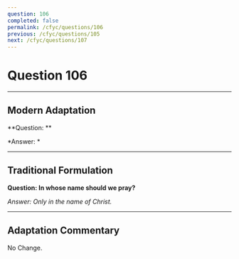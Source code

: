 ```yaml
---
question: 106
completed: false
permalink: /cfyc/questions/106
previous: /cfyc/questions/105
next: /cfyc/questions/107
---
```

# Question 106

---
## Modern Adaptation
**Question: **

*Answer: *

---
## Traditional Formulation
**Question: In whose name should we pray?**

*Answer: Only in the name of Christ.*

---
## Adaptation Commentary
No Change.